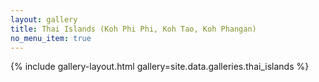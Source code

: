 ```yaml
---
layout: gallery
title: Thai Islands (Koh Phi Phi, Koh Tao, Koh Phangan)
no_menu_item: true
---
```


{% include gallery-layout.html gallery=site.data.galleries.thai_islands %}